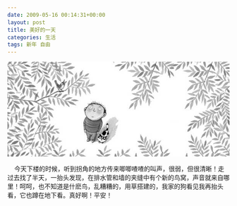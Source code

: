 ```yaml
---
date: 2009-05-16 00:14:31+00:00
layout: post
title: 美好的一天
categories: 生活 
tags: 新年 自由
---
```


![](/album/life/goodday.jpg)

&nbsp;&nbsp;&nbsp;&nbsp;今天下楼的时候，听到拐角的地方传来唧唧喳喳的叫声，很弱，但很清晰！走过去找了半天，一抬头发现，在排水管和墙的夹缝中有个新的鸟窝，声音就来自哪里！呵呵，也不知道是什麽鸟，乱糟糟的，用草搭建的，我家的狗看见我再抬头看，它也蹲在地下看。真好啊！平安！